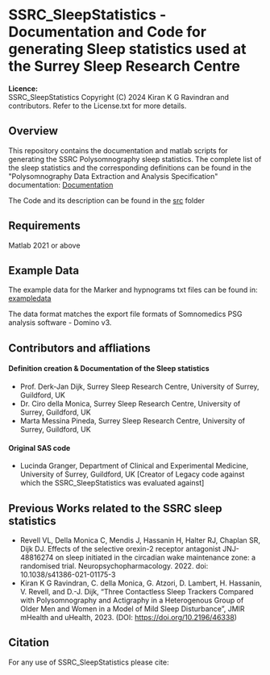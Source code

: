 # SSRC_SleepStatistics - Documentation and Code for generating Sleep statistics used at the Surrey Sleep Research Centre

**Licence:**  
SSRC_SleepStatistics Copyright (C) 2024 Kiran K G Ravindran and contributors. Refer to the License.txt for more details.

## Overview
This repository contains the documentation and matlab scripts for generating the SSRC Polysomnography sleep statistics. The complete list of the sleep statistics and the corresponding definitions can be found in the "Polysomnography Data Extraction and Analysis Specification" documentation:  [Documentation](https://github.com/KiranKGR/SSRC_SleepStatistics/tree/55517b859229ea1ac1bb4316c48f47f413487214/documentation)

The Code and its description can be found in the [src](https://github.com/KiranKGR/SSRC_SleepStatistics/tree/55517b859229ea1ac1bb4316c48f47f413487214/exampledata) folder
## Requirements 
Matlab 2021 or above

## Example Data
The example data for the Marker and hypnograms txt files can be found in: [exampledata](https://github.com/KiranKGR/SSRC_SleepStatistics/tree/55517b859229ea1ac1bb4316c48f47f413487214/exampledata)

The data format matches the export file formats of Somnomedics PSG analysis software - Domino v3. 

## Contributors and affliations

#### Definition creation & Documentation of the Sleep statistics
* Prof. Derk-Jan Dijk, Surrey Sleep Research Centre, University of Surrey, Guildford, UK
* Dr. Ciro della Monica, Surrey Sleep Research Centre, University of Surrey, Guildford, UK
* Marta Messina Pineda, Surrey Sleep Research Centre, University of Surrey, Guildford, UK

#### Original SAS code 
* Lucinda Granger, Department of Clinical and Experimental Medicine, University of Surrey, Guildford, UK [Creator of Legacy code against which the SSRC_SleepStatistics was evaluated against]

## Previous Works related to the SSRC sleep statistics
-	Revell VL, Della Monica C, Mendis J, Hassanin H, Halter RJ, Chaplan SR, Dijk DJ. Effects of the selective orexin-2 receptor antagonist JNJ-48816274 on sleep initiated in the circadian wake maintenance zone: a randomised trial. Neuropsychopharmacology. 2022. doi: 10.1038/s41386-021-01175-3
-	Kiran K G Ravindran, C. della Monica, G. Atzori, D. Lambert, H. Hassanin, V. Revell, and D.-J. Dijk, “Three Contactless Sleep Trackers Compared with Polysomnography and Actigraphy in a Heterogenous Group of Older Men and Women in a Model of Mild Sleep Disturbance”, JMIR mHealth and uHealth, 2023. (DOI: https://doi.org/10.2196/46338)

## Citation
For any use of SSRC_SleepStatistics please cite:


